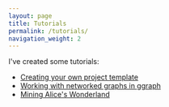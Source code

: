 ```yaml
---
layout: page
title: Tutorials
permalink: /tutorials/
navigation_weight: 2
---
```


I've created some tutorials:

* [Creating your own project template](/project-template/)
* [Working with networked graphs in ggraph](/network-graphs-ggraph/)
* [Mining Alice's Wonderland](/mining-alices-wonderland/)

